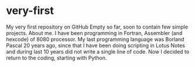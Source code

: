 # very-first
My very first repository on GitHub
Empty so far, soon to contain few simple projects.
About me.
I have been programming in Fortran, Assembler (and hexcode) of 8080 processor. My last programming language was Borland Pascal 20 years ago,
since that I have been doing scripting in Lotus Notes and during last 10 years did not write a single line of code. Now I decided to
return to the coding, starting with Python.
